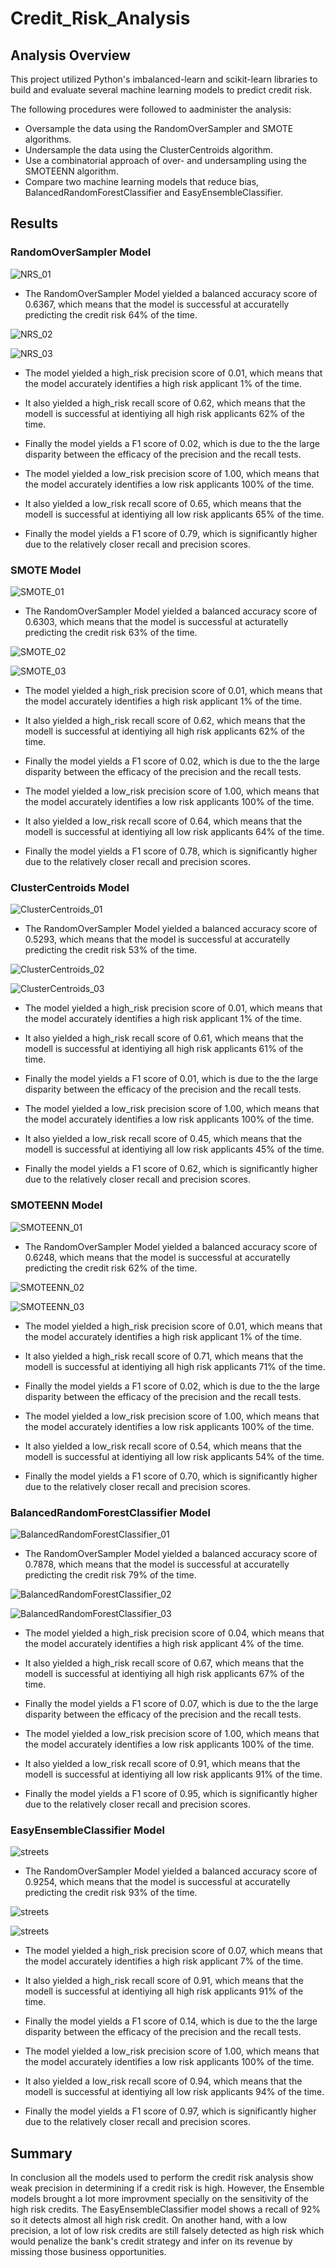 # Credit_Risk_Analysis


## **Analysis Overview**
This project utilized Python's imbalanced-learn and scikit-learn libraries to build and evaluate several machine learning models to predict credit risk.

The following procedures were followed to aadminister the analysis:

* Oversample the data using the RandomOverSampler and SMOTE algorithms.
* Undersample the data using the ClusterCentroids algorithm.
* Use a combinatorial approach of over- and undersampling using the SMOTEENN algorithm.
* Compare two machine learning models that reduce bias, BalancedRandomForestClassifier and EasyEnsembleClassifier.


## **Results**

### **RandomOverSampler Model**

![NRS_01](https://github.com/OmarQasem94/Credit_Risk_Analysis/blob/main/Images/NRS_01.png)

* The RandomOverSampler Model yielded a balanced accuracy score of 0.6367, which means that the model is successful at accuratelly predicting the credit risk 64% of the time. 

![NRS_02](https://github.com/OmarQasem94/Credit_Risk_Analysis/blob/main/Images/NRS_02.png)

![NRS_03](https://github.com/OmarQasem94/Credit_Risk_Analysis/blob/main/Images/NRS_03.png)

* The model yielded a high_risk precision score of 0.01, which means that the model accurately identifies a high risk applicant 1% of the time.
* It also yielded a high_risk recall score of 0.62, which means that the modell is successful at identiying all high risk applicants 62% of the time.
* Finally the model yields a F1 score of 0.02, which is due to the the large disparity between the efficacy of the precision and the recall tests.

* The model yielded a low_risk precision score of 1.00, which means that the model accurately identifies a low risk applicants 100% of the time.
* It also yielded a low_risk recall score of 0.65, which means that the modell is successful at identiying all low risk applicants 65% of the time.
* Finally the model yields a F1 score of 0.79, which is significantly higher due to the relatively closer recall and precision scores.

### **SMOTE Model**

![SMOTE_01](https://github.com/OmarQasem94/Credit_Risk_Analysis/blob/main/Images/SMOTE_01.png)

* The RandomOverSampler Model yielded a balanced accuracy score of 0.6303, which means that the model is successful at acturatelly predicting the credit risk 63% of the time. 

![SMOTE_02](https://github.com/OmarQasem94/Credit_Risk_Analysis/blob/main/Images/SMOTE_02.png)

![SMOTE_03](https://github.com/OmarQasem94/Credit_Risk_Analysis/blob/main/Images/SMOTE_03.png)

* The model yielded a high_risk precision score of 0.01, which means that the model accurately identifies a high risk applicant 1% of the time.
* It also yielded a high_risk recall score of 0.62, which means that the modell is successful at identiying all high risk applicants 62% of the time.
* Finally the model yields a F1 score of 0.02, which is due to the the large disparity between the efficacy of the precision and the recall tests.

* The model yielded a low_risk precision score of 1.00, which means that the model accurately identifies a low risk applicants 100% of the time.
* It also yielded a low_risk recall score of 0.64, which means that the modell is successful at identiying all low risk applicants 64% of the time.
* Finally the model yields a F1 score of 0.78, which is significantly higher due to the relatively closer recall and precision scores.

### **ClusterCentroids Model**

![ClusterCentroids_01](https://github.com/OmarQasem94/Credit_Risk_Analysis/blob/main/Images/ClusterCentroids_01.png)

* The RandomOverSampler Model yielded a balanced accuracy score of 0.5293, which means that the model is successful at accuratelly predicting the credit risk 53% of the time. 

![ClusterCentroids_02](https://github.com/OmarQasem94/Credit_Risk_Analysis/blob/main/Images/ClusterCentroids_02.png)

![ClusterCentroids_03](https://github.com/OmarQasem94/Credit_Risk_Analysis/blob/main/Images/ClusterCentroids_03.png)

* The model yielded a high_risk precision score of 0.01, which means that the model accurately identifies a high risk applicant 1% of the time.
* It also yielded a high_risk recall score of 0.61, which means that the modell is successful at identiying all high risk applicants 61% of the time.
* Finally the model yields a F1 score of 0.01, which is due to the the large disparity between the efficacy of the precision and the recall tests.

* The model yielded a low_risk precision score of 1.00, which means that the model accurately identifies a low risk applicants 100% of the time.
* It also yielded a low_risk recall score of 0.45, which means that the modell is successful at identiying all low risk applicants 45% of the time.
* Finally the model yields a F1 score of 0.62, which is significantly higher due to the relatively closer recall and precision scores.

### **SMOTEENN Model**

![SMOTEENN_01](https://github.com/OmarQasem94/Credit_Risk_Analysis/blob/main/Images/SMOTEENN_01.png)

* The RandomOverSampler Model yielded a balanced accuracy score of 0.6248, which means that the model is successful at accuratelly predicting the credit risk 62% of the time. 

![SMOTEENN_02](https://github.com/OmarQasem94/Credit_Risk_Analysis/blob/main/Images/SMOTEENN_02.png)

![SMOTEENN_03](https://github.com/OmarQasem94/Credit_Risk_Analysis/blob/main/Images/SMOTEENN_03.png)

* The model yielded a high_risk precision score of 0.01, which means that the model accurately identifies a high risk applicant 1% of the time.
* It also yielded a high_risk recall score of 0.71, which means that the modell is successful at identiying all high risk applicants 71% of the time.
* Finally the model yields a F1 score of 0.02, which is due to the the large disparity between the efficacy of the precision and the recall tests.

* The model yielded a low_risk precision score of 1.00, which means that the model accurately identifies a low risk applicants 100% of the time.
* It also yielded a low_risk recall score of 0.54, which means that the modell is successful at identiying all low risk applicants 54% of the time.
* Finally the model yields a F1 score of 0.70, which is significantly higher due to the relatively closer recall and precision scores.

### **BalancedRandomForestClassifier Model**

![BalancedRandomForestClassifier_01](https://github.com/OmarQasem94/Credit_Risk_Analysis/blob/main/Images/BalancedRandomForestClassifier_01.png)

* The RandomOverSampler Model yielded a balanced accuracy score of 0.7878, which means that the model is successful at accuratelly predicting the credit risk 79% of the time. 

![BalancedRandomForestClassifier_02](https://github.com/OmarQasem94/Credit_Risk_Analysis/blob/main/Images/BalancedRandomForestClassifier_02.png)

![BalancedRandomForestClassifier_03](https://github.com/OmarQasem94/Credit_Risk_Analysis/blob/main/Images/BalancedRandomForestClassifier_03.png)

* The model yielded a high_risk precision score of 0.04, which means that the model accurately identifies a high risk applicant 4% of the time.
* It also yielded a high_risk recall score of 0.67, which means that the modell is successful at identiying all high risk applicants 67% of the time.
* Finally the model yields a F1 score of 0.07, which is due to the the large disparity between the efficacy of the precision and the recall tests.

* The model yielded a low_risk precision score of 1.00, which means that the model accurately identifies a low risk applicants 100% of the time.
* It also yielded a low_risk recall score of 0.91, which means that the modell is successful at identiying all low risk applicants 91% of the time.
* Finally the model yields a F1 score of 0.95, which is significantly higher due to the relatively closer recall and precision scores.

### **EasyEnsembleClassifier Model**

![streets](https://github.com/OmarQasem94/Credit_Risk_Analysis/blob/main/Images/EasyEnsembleClassifier_01.png)

* The RandomOverSampler Model yielded a balanced accuracy score of 0.9254, which means that the model is successful at accuratelly predicting the credit risk 93% of the time. 

![streets](https://github.com/OmarQasem94/Credit_Risk_Analysis/blob/main/Images/EasyEnsembleClassifier_02.png)

![streets](https://github.com/OmarQasem94/Credit_Risk_Analysis/blob/main/Images/EasyEnsembleClassifier_03.png)

* The model yielded a high_risk precision score of 0.07, which means that the model accurately identifies a high risk applicant 7% of the time.
* It also yielded a high_risk recall score of 0.91, which means that the modell is successful at identiying all high risk applicants 91% of the time.
* Finally the model yields a F1 score of 0.14, which is due to the the large disparity between the efficacy of the precision and the recall tests.

* The model yielded a low_risk precision score of 1.00, which means that the model accurately identifies a low risk applicants 100% of the time.
* It also yielded a low_risk recall score of 0.94, which means that the modell is successful at identiying all low risk applicants 94% of the time.
* Finally the model yields a F1 score of 0.97, which is significantly higher due to the relatively closer recall and precision scores.


## **Summary**

In conclusion all the models used to perform the credit risk analysis show weak precision in determining if a credit risk is high. However, the Ensemble models brought a lot more improvment specially on the sensitivity of the high risk credits. The EasyEnsembleClassifier model shows a recall of 92% so it detects almost all high risk credit. On another hand, with a low precision, a lot of low risk credits are still falsely detected as high risk which would penalize the bank's credit strategy and infer on its revenue by missing those business opportunities. 